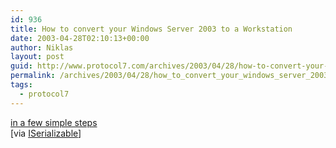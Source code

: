 ```yaml
---
id: 936
title: How to convert your Windows Server 2003 to a Workstation
date: 2003-04-28T02:10:13+00:00
author: Niklas
layout: post
guid: http://www.protocol7.com/archives/2003/04/28/how-to-convert-your-windows-server-2003-to-a-workstation/
permalink: /archives/2003/04/28/how_to_convert_your_windows_server_2003_to_a_workstation/
tags:
  - protocol7
---
```

<div class='microid-bd106675904937bb7146793e5a6683bd2954b17f'>
  <p>
    <a href="http://www.msfn.org/win2k3/">in a few simple steps</a><br /> [via <a href="http://dotnetweblogs.com/Rosherove/posts/6106.aspx">ISerializable</a>]
  </p>
</div>
